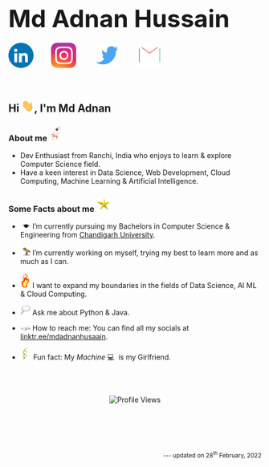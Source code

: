 <!-- **mdadnanhusaain/mdadnanhusaain** is a ✨ _special_ ✨ repository because its `README.md` (this file) appears on your GitHub profile. -->
# __<font size="10">Md Adnan Hussain</font>__

<a href="https://www.linkedin.com/in/mdadnanhusaain/"><img src="Assets/LinkedIn.gif" width="50px"></a>
&nbsp;&nbsp;&nbsp;&nbsp;&nbsp;&nbsp;&nbsp;
<a href="https://instagram.com/mdadnanhusaain"><img src="Assets/Instagram.gif" width="50px"></a>
&nbsp;&nbsp;&nbsp;&nbsp;&nbsp;&nbsp;&nbsp;
<a href="https://twitter.com/mdadnanhusaain"><img src="Assets/Twitter.gif" width="50px"></a>
&nbsp;&nbsp;&nbsp;&nbsp;&nbsp;&nbsp;&nbsp;
<a href="mailto:mdadnanhusaain@gmail.com"><img src="Assets/Email.gif" width="50px"></a> 

<br>

## __Hi <img src="Assets/Hi.gif" width="25px">, I'm Md Adnan__
### __About me <img src="Assets/Rocket.gif" width="30px">__ 

<ul>
    <li>Dev Enthusiast from Ranchi, India who enjoys to learn & explore Computer Science field. </li>
    <li>Have a keen interest in Data Science, Web Development, Cloud Computing, Machine Learning & Artificial Intelligence. </li>
</ul>


### __Some Facts about me <img src="Assets/Star.gif" width="30px">__

- <img src="Assets/Graduation.gif" width="20px"> I’m currently pursuing my Bachelors in Computer Science & Engineering from <a href="https://www.cuchd.in">Chandigarh University</a>.

- <img src="Assets/Telescope.gif" width="20px"> I’m currently working on myself, trying my best to learn more and as much as I can.

- <img src="Assets/Fire.gif" width="20px"> I want to expand my boundaries in the fields of Data Science, AI ML & Cloud Computing.

- <img src="Assets/Thought.gif" width="20px"> Ask me about Python & Java.

- <img src="Assets/Connect.gif" width="20px"> How to reach me: You can find all my socials at <a href="https://www.linktree.com/mdadnanhusaain">linktr.ee/mdadnanhusaain</a>.

- &nbsp;<img src="Assets/FunFact.gif" width="10px"> &nbsp; Fun fact: My *Machine* 💻 &nbsp;is my Girlfriend.

<br /><br />

<p align="center"> <img src="https://komarev.com/ghpvc/?username=mdadnanhusaain&label=Views&color=blue&style=plastic" alt="Profile Views" /> </p>
<br /><br /><br /><br />
<sub><p align="right"> --- updated on 28<sup>th</sup> February, 2022 </p></sub>